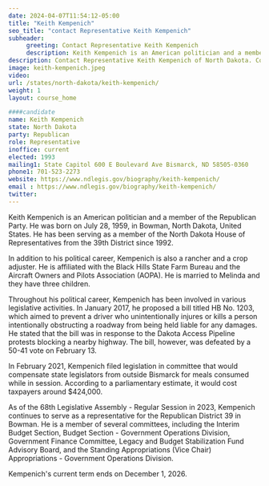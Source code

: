 ```yaml
---
date: 2024-04-07T11:54:12-05:00
title: "Keith Kempenich"
seo_title: "contact Representative Keith Kempenich"
subheader:
     greeting: Contact Representative Keith Kempenich
     description: Keith Kempenich is an American politician and a member of the Republican Party. He was born on July 28, 1959, in Bowman, North Dakota, United States. He has been serving as a member of the North Dakota House of Representatives from the 39th District since 1992.
description: Contact Representative Keith Kempenich of North Dakota. Contact information for Keith Kempenich includes email address, phone number, and mailing address.
image: keith-kempenich.jpeg
video:
url: /states/north-dakota/keith-kempenich/
weight: 1
layout: course_home

####candidate
name: Keith Kempenich
state: North Dakota
party: Republican
role: Representative
inoffice: current
elected: 1993
mailing1: State Capitol 600 E Boulevard Ave Bismarck, ND 58505-0360
phone1: 701-523-2273
website: https://www.ndlegis.gov/biography/keith-kempenich/
email : https://www.ndlegis.gov/biography/keith-kempenich/
twitter:
---
```

Keith Kempenich is an American politician and a member of the Republican Party. He was born on July 28, 1959, in Bowman, North Dakota, United States. He has been serving as a member of the North Dakota House of Representatives from the 39th District since 1992.

In addition to his political career, Kempenich is also a rancher and a crop adjuster. He is affiliated with the Black Hills State Farm Bureau and the Aircraft Owners and Pilots Association (AOPA). He is married to Melinda and they have three children.

Throughout his political career, Kempenich has been involved in various legislative activities. In January 2017, he proposed a bill titled HB No. 1203, which aimed to prevent a driver who unintentionally injures or kills a person intentionally obstructing a roadway from being held liable for any damages. He stated that the bill was in response to the Dakota Access Pipeline protests blocking a nearby highway. The bill, however, was defeated by a 50-41 vote on February 13.

In February 2021, Kempenich filed legislation in committee that would compensate state legislators from outside Bismarck for meals consumed while in session. According to a parliamentary estimate, it would cost taxpayers around $424,000.

As of the 68th Legislative Assembly - Regular Session in 2023, Kempenich continues to serve as a representative for the Republican District 39 in Bowman. He is a member of several committees, including the Interim Budget Section, Budget Section - Government Operations Division, Government Finance Committee, Legacy and Budget Stabilization Fund Advisory Board, and the Standing Appropriations (Vice Chair) Appropriations - Government Operations Division.

Kempenich's current term ends on December 1, 2026.
